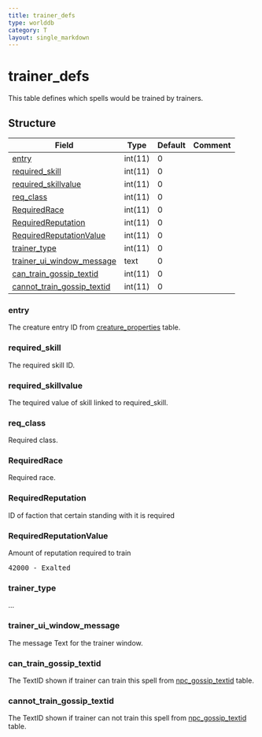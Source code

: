 ```yaml
---
title: trainer_defs
type: worlddb
category: T
layout: single_markdown
---
```


# trainer_defs
This table defines which spells would be trained by trainers. 

## Structure

Field                                                                                                            | Type    | Default | Comment
---------------------------------------------------------------------------------------------------------------- | ------- | ------- | -------
[entry](#entry)                                                                                                  | int(11) | 0       |        
[required_skill](#required_skill)                                                                                | int(11) | 0       |        
[required_skillvalue](#required_skillvalue)                                                                      | int(11) | 0       |        
[req_class](#req_class)                                                                                          | int(11) | 0       |        
[RequiredRace](#RequiredRace)                                                                                    | int(11) | 0       |        
[RequiredReputation](#RequiredReputation)                                                                        | int(11) | 0       |        
[RequiredReputationValue](#RequiredReputationValue)                                                              | int(11) | 0       |        
[trainer_type](#trainer_type)                                                                                    | int(11) | 0       |        
[trainer_ui_window_message](#trainer_ui_window_message)                                                          | text    | 0       |        
[can_train_gossip_textid](#can_train_gossip_textid)                                                              | int(11) | 0       |        
[cannot_train_gossip_textid](#cannot_train_gossip_textid)                                                        | int(11) | 0       |        

### entry

The creature entry ID from [creature_properties](/Wiki/database/world/creature_properties/ "Creature properties") table.

### required_skill

The required skill ID.

### required_skillvalue

The tequired value of skill linked to required_skill.

### req_class

Required class.  

### RequiredRace

Required race.

### RequiredReputation

ID of faction that certain standing with it is required

### RequiredReputationValue

Amount of reputation required to train

<pre>
42000 - Exalted
</pre>

### trainer_type

...

### trainer_ui_window_message

The message Text for the trainer window.

### can_train_gossip_textid

The TextID shown if trainer can train this spell from [npc_gossip_textid](/Wiki/database/world/npc_gossip_textid/ "Npc gossip textid") table.

### cannot_train_gossip_textid

The TextID shown if trainer can not train this spell from [npc_gossip_textid](/Wiki/database/world/npc_gossip_textid/ "Npc gossip textid") table.